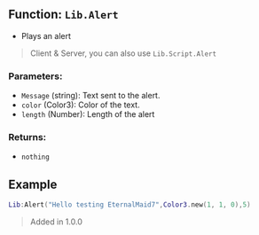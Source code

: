 
## Function: `Lib.Alert`
- Plays an alert
> Client & Server, you can also use ``Lib.Script.Alert``
### Parameters:
- `Message` (string): Text sent to the alert.
- `color` (Color3): Color of the text.
- `length` (Number): Length of the alert
### Returns:
- `nothing`
## Example
```lua
Lib:Alert("Hello testing EternalMaid7",Color3.new(1, 1, 0),5)
```

> Added in 1.0.0